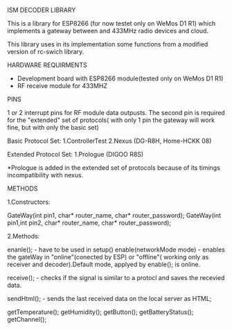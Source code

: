 ISM DECODER LIBRARY    

This is a library for ESP8266 (for now testet only on WeMos D1 R1) which implements 
a gateway between and 433MHz radio devices and cloud.

This library uses in its implementation some functions from a modified version of 
rc-swich library.



HARDWARE REQUIRMENTS

- Development board with ESP8266 module(tested only on WeMos D1 R1)
- RF receive module for 433MHZ

PINS

1 or 2 interrupt pins for RF module data outpusts.
The second pin is required for the "extended" set of protocols( with only 1 pin the gateway will
work fine, but with only the basic set)

Basic Protocol Set:
	1.ControllerTest 
	2.Nexus (DG-R8H, Home-HCKK 08)

Extended Protocol Set:
	1.Prologue (DIGOO R8S)

*Prologue is added in the extended set of protocols because of its timings incompatibility with 
nexus.

METHODS

1.Constructors:

GateWay(int pin1, char* router_name, char* router_password);
GateWay(int pin1,int pin2, char* router_name, char* router_password);

2.Methods:

enanle(); - have to be used in setup()
enable(networkMode mode) - enables the gateWay in "online"(conected by ESP) or "offline"( working only 
as receiver and decoder).Default mode, applyed by enable(); is online.

receive(); - checks if the signal is similar to a protocl and saves the recevied data.

sendHtml(); - sends the last received data on the local server as HTML;

getTemperature();
getHumidity();
getButton();
getBatteryStatus();
getChannel();








